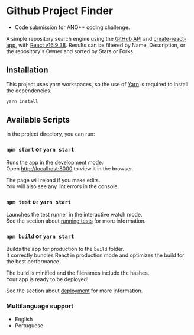 # Github Project Finder

- Code submission for ANO\*\* coding challenge.

A simple repository search engine using the [GitHub API](https://developer.github.com/v3) and [create-react-app](https://github.com/facebook/create-react-app), with [React v16.9.38](https://github.com/facebook/react).
Results can be filtered by Name, Description, or the repository's Owner and sorted by Stars or Forks.

## Installation

This project uses yarn workspaces, so the use of [Yarn](https://classic.yarnpkg.com/en/docs/install/#mac-stable) is required to install the dependencies.

```bash
yarn install
```

## Available Scripts

In the project directory, you can run:

### `npm start` or `yarn start`

Runs the app in the development mode.<br />
Open [http://localhost:8000](http://localhost:8000) to view it in the browser.

The page will reload if you make edits.<br />
You will also see any lint errors in the console.

### `npm test` or `yarn start`

Launches the test runner in the interactive watch mode.<br />
See the section about [running tests](https://facebook.github.io/create-react-app/docs/running-tests) for more information.

### `npm build` or `yarn start`

Builds the app for production to the `build` folder.<br />
It correctly bundles React in production mode and optimizes the build for the best performance.

The build is minified and the filenames include the hashes.<br />
Your app is ready to be deployed!

See the section about [deployment](https://facebook.github.io/create-react-app/docs/deployment) for more information.

### Multilanguage support

- English
- Portuguese
